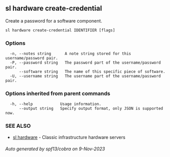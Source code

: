 ## sl hardware create-credential

Create a password for a software component.

```
sl hardware create-credential IDENTIFIER [flags]
```

### Options

```
  -n, --notes string      A note string stored for this username/password pair.
  -P, --password string   The password part of the username/password pair.
      --software string   The name of this specific piece of software.
  -U, --username string   The username part of the username/password pair.
```

### Options inherited from parent commands

```
  -h, --help            Usage information.
      --output string   Specify output format, only JSON is supported now.
```

### SEE ALSO

* [sl hardware](sl_hardware.md)	 - Classic infrastructure hardware servers

###### Auto generated by spf13/cobra on 9-Nov-2023
